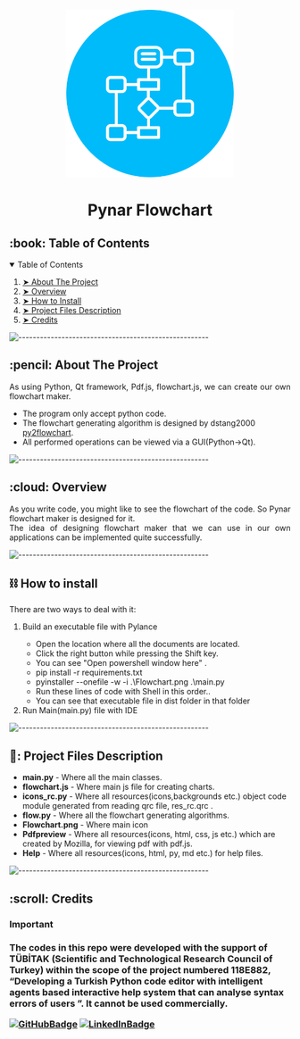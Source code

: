 <p align="center">
    <img src="Flowchart.png" alt="App Logo" width="300px" height="300px" />
  </p>
  <h1 align="center">Pynar Flowchart</h1>
  <!-- TABLE OF CONTENTS -->
  <h2 id="table-of-contents">:book: Table of Contents</h2>
  <details open="open">
    <summary>Table of Contents</summary>
    <ol>
      <li><a href="#about-the-project"> ➤ About The Project</a></li>
      <li><a href="#overview"> ➤ Overview</a></li>
      <li><a href="#howtoinstall"> ➤ How to Install</a></li>
      <li>
        <a href="#project-files-description"> ➤ Project Files Description</a>
      </li>
      <li><a href="#Credits"> ➤ Credits</a></li>
    </ol>
  </details>
  
  ![-----------------------------------------------------](https://raw.githubusercontent.com/andreasbm/readme/master/assets/lines/rainbow.png)
  
  <!-- ABOUT THE PROJECT -->
  <h2 id="about-the-project">:pencil: About The Project</h2>
  
  <p align="justify">
    As using Python, Qt framework, Pdf.js, flowchart.js, we can create our own flowchart maker.
  </p>
  
  <ul>
    <li>
        The program only accept python code.
    </li>
    <li>The flowchart generating algorithm is designed by dstang2000 <a href="https://pypi.org/project/py2flowchart">py2flowchart</a>.</li>
    <li>All performed operations can be viewed via a GUI(Python->Qt).</li>
  </ul>
  
  ![-----------------------------------------------------](https://raw.githubusercontent.com/andreasbm/readme/master/assets/lines/rainbow.png)
  
  <!-- OVERVIEW -->
  <h2 id="overview">:cloud: Overview</h2>
  
  <p align="justify">
     As you write code, you might like to see the flowchart of the code. So Pynar flowchart maker is designed for it.
    <br>
     The idea of designing flowchart maker that we can use in our own applications can be implemented quite successfully.
  </p>

  ![-----------------------------------------------------](https://raw.githubusercontent.com/andreasbm/readme/master/assets/lines/rainbow.png)
    <h2 id="howtoinstall">⛓️ How to install</h2>
  
  <p align="justify">
    There are two ways to deal with it:
  <ol>
    <li>Build an executable file with Pylance</li>
      <ul>
         <li> Open the location where all the documents are located.</li>
         <li> Click the right button while pressing the Shift key.</li>
         <li> You can see "Open powershell window here" .</li>
         <li> pip install -r requirements.txt </li>
         <li> pyinstaller --onefile -w -i  .\Flowchart.png .\main.py</li>
         <li> Run these lines of code with Shell in this order..</li>
         <li> You can see that executable file in dist folder in that folder</li>
      </ul>
    <li>Run Main(main.py) file with IDE</li>
   </ol>
  </p>
  
  ![-----------------------------------------------------](https://raw.githubusercontent.com/andreasbm/readme/master/assets/lines/rainbow.png)
  <!-- PROJECT FILES DESCRIPTION -->
  <h2 id="project-files-description">📝: Project Files Description</h2>
<ul>
    <li><b>main.py</b> - Where all the main classes.</li>
    <li><b>flowchart.js</b> - Where main js file for creating charts.</li>
    <li><b>icons_rc.py</b> - Where all resources(icons,backgrounds etc.) object code module generated from reading qrc file, res_rc.qrc .</li>
    <li><b>flow.py</b> - Where all the flowchart generating algorithms.</li>
    <li><b>Flowchart.png</b> - Where main icon</li>
    <li><b>Pdfpreview</b> - Where all resources(icons, html, css, js etc.) which are created by Mozilla, for viewing pdf with pdf.js.</li>
    <li><b>Help</b> - Where all resources(icons, html, py, md etc.) for help files.</li>
  </ul>

![-----------------------------------------------------](https://raw.githubusercontent.com/andreasbm/readme/master/assets/lines/rainbow.png)
  <!-- CREDITS -->
  <h2 id="Credits">:scroll: Credits</h2>
    <h3>Important<h3>
   <p>
   The codes in this repo were developed with the support of TÜBİTAK (Scientific and Technological Research Council of Turkey) within the scope of the project numbered 118E882, “Developing a Turkish Python code editor with intelligent agents based interactive help system that can analyse syntax errors of users ”. It cannot be used commercially. 
   </p>
   
  [![GitHubBadge](https://img.shields.io/badge/GitHub-100000?style=for-the-badge&logo=github&logoColor=white)](https://github.com/deniz-ozcan)
  [![LinkedInBadge](https://img.shields.io/badge/LinkedIn-0077B5?style=for-the-badge&logo=linkedin&logoColor=white)](https://www.linkedin.com/in/98-deniz-ozcan)


